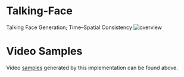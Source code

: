 # Talking-Face
Talking Face Generation; Time–Spatial Consistency
![overview](https://user-images.githubusercontent.com/114487375/209749662-98aaffc1-09ed-4e0f-aa91-cdf87006c3f6.jpg)

# Video Samples
Video [samples](demo) generated by this implementation can be found above.

